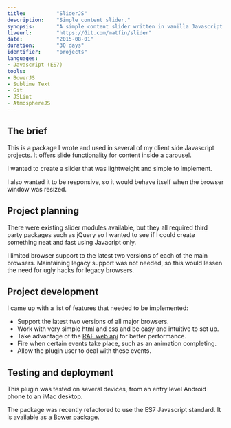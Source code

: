 ```yaml
---
title: 			"SliderJS"
description:	"Simple content slider."
synopsis:		"A simple content slider written in vanilla Javascript and bundled as a Bower package."
liveurl:		"https://Git.com/matfin/slider"
date:			"2015-08-01"
duration:		"30 days"
identifier:		"projects"
languages: 		
- Javascript (ES7)
tools:
- BowerJS
- Sublime Text
- Git
- JSLint
- AtmosphereJS
---
```


## The brief
This is a package I wrote and used in several of my client side Javascript projects. It offers slide functionality for content inside a carousel.

I wanted to create a slider that was lightweight and simple to implement. 

I also wanted it to be responsive, so it would behave itself when the browser window was resized.

## Project planning
There were existing slider modules available, but they all required third party packages such as jQuery so I wanted to see if I could create something neat and fast using Javacript only.

I limited browser support to the latest two versions of each of the main browsers. Maintaining legacy support was not needed, so this would lessen the need for ugly hacks for legacy browsers.

## Project development
I came up with a list of features that needed to be implemented:

- Support the latest two versions of all major browsers.
- Work with very simple html and css and be easy and intuitive to set up.
- Take advantage of the [RAF web api](https://developer.mozilla.org/en-US/docs/Web/API/window/requestAnimationFrame) for better performance.
- Fire when certain events take place, such as an animation completing.
- Allow the plugin user to deal with these events.

## Testing and deployment
This plugin was tested on several devices, from an entry level Android phone to an iMac desktop.

The package was recently refactored to use the ES7 Javascript standard. It is available as a [Bower package](https://Git.com/matfin/slider).




